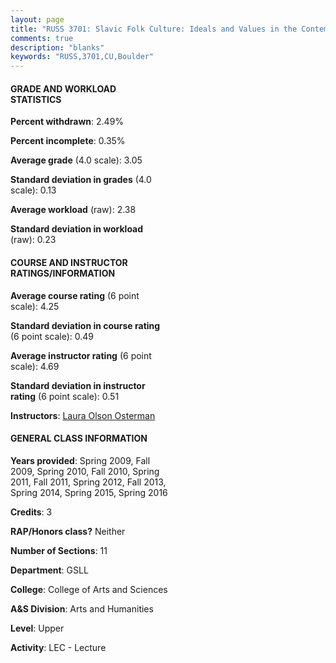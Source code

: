 ```yaml
---
layout: page
title: "RUSS 3701: Slavic Folk Culture: Ideals and Values in the Contemporary World Statistics"
comments: true
description: "blanks"
keywords: "RUSS,3701,CU,Boulder"
---
```

<head>
<script src="https://ajax.googleapis.com/ajax/libs/jquery/2.1.3/jquery.min.js"></script>
<script src="https://dl.dropboxusercontent.com/s/pc42nxpaw1ea4o9/highcharts.js?dl=0"></script>
<!-- <script src="../assets/js/highcharts.js"></script> -->
<style type="text/css">@font-face {
	font-family: "Bebas Neue";
	src: url(https://www.filehosting.org/file/details/544349/BebasNeue Regular.otf) format("opentype");
	}
	h1.Bebas { 
		font-family: "Bebas Neue", Verdana, Tahoma;
	}
</style>
</head>
<body>
	<div id="container" style="float: right; width: 45%; height: 88%; margin-left: 2.5%; margin-right: 2.5%;"></div>
	<script language="JavaScript">
		$(document).ready(function() {
		var chart = {type: 'column'};
		var title = {text: 'Grade Distribution'};
		var xAxis = {categories: ['A','B','C','D','F'],crosshair: true};
		var yAxis = {min: 0,title: {text: 'Percentage'}};
		var tooltip = {headerFormat: '<center><b><span style="font-size:20px">{point.key}</span></b></center>',
		               pointFormat: '<td style="padding:0"><b>{point.y:.1f}%</b></td>',
		               footerFormat: '</table>',shared: true,useHTML: true};
		var plotOptions = {column: {pointPadding: 0.0,borderWidth: 0}};  
		var credits = {enabled: false};var series= [{name: 'Percent',data: [35.74,41.95,17.52,2.06,2.73,]}];
		var json = {};
		json.chart = chart;
		json.title = title;
		json.tooltip = tooltip;
		json.xAxis = xAxis;
		json.yAxis = yAxis;  
		json.series = series;
		json.plotOptions = plotOptions;  
		json.credits = credits;
		$('#container').highcharts(json);
	});
	</script>
</body>
			   
#### GRADE AND WORKLOAD STATISTICS

**Percent withdrawn**: 2.49%

**Percent incomplete**: 0.35%

**Average grade** (4.0 scale): 3.05

**Standard deviation in grades** (4.0 scale): 0.13

**Average workload** (raw): 2.38

**Standard deviation in workload** (raw): 0.23

#### COURSE AND INSTRUCTOR RATINGS/INFORMATION

**Average course rating** (6 point scale): 4.25

**Standard deviation in course rating** (6 point scale): 0.49

**Average instructor rating** (6 point scale): 4.69

**Standard deviation in instructor rating** (6 point scale): 0.51

**Instructors**: <a href='../../instructors/Laura_Olson_Osterman'>Laura Olson Osterman</a>

#### GENERAL CLASS INFORMATION

**Years provided**: Spring 2009, Fall 2009, Spring 2010, Fall 2010, Spring 2011, Fall 2011, Spring 2012, Fall 2013, Spring 2014, Spring 2015, Spring 2016

**Credits**: 3

**RAP/Honors class?** Neither

**Number of Sections**: 11

**Department**: GSLL

**College**: College of Arts and Sciences

**A&S Division**: Arts and Humanities

**Level**: Upper

**Activity**: LEC - Lecture
